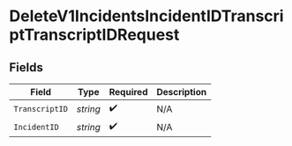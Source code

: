 # DeleteV1IncidentsIncidentIDTranscriptTranscriptIDRequest


## Fields

| Field              | Type               | Required           | Description        |
| ------------------ | ------------------ | ------------------ | ------------------ |
| `TranscriptID`     | *string*           | :heavy_check_mark: | N/A                |
| `IncidentID`       | *string*           | :heavy_check_mark: | N/A                |